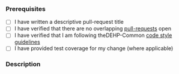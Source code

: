 ### Prerequisites

- [ ] I have written a descriptive pull-request title
- [ ] I have verified that there are no overlapping [pull-requests](https://github.com/RHEAGROUP/DEHP-Common/pulls) open
- [ ] I have verified that I am following theDEHP-Common [code style guidelines](https://raw.githubusercontent.com/RHEAGROUP/DEHP-Common/master/.github/CONTRIBUTING.md)
- [ ] I have provided test coverage for my change (where applicable)

### Description
<!-- A description of the changes proposed in the pull-request -->

<!-- Thanks for contributing to DEHP-Common! -->